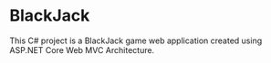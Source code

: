# BlackJack
This C# project is a BlackJack game web application created using ASP.NET Core Web MVC Architecture.
